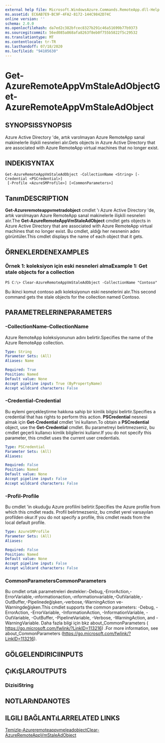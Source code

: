 ```yaml
---
external help file: Microsoft.WindowsAzure.Commands.RemoteApp.dll-Help.xml
ms.assetid: EC6AB7E9-BC9F-4FA2-8172-144C9842D74C
online version: ''
schema: 2.0.0
ms.openlocfilehash: da7ed2c382bfcec8327b291c46a51699b77b9373
ms.sourcegitcommit: 56ed085a868afa8263f8eb0f755b5822f5c29532
ms.translationtype: MT
ms.contentlocale: tr-TR
ms.lasthandoff: 07/18/2020
ms.locfileid: "94105630"
---
```

# <span data-ttu-id="17fa5-101">Get-AzureRemoteAppVmStaleAdObject</span><span class="sxs-lookup"><span data-stu-id="17fa5-101">Get-AzureRemoteAppVmStaleAdObject</span></span>

## <span data-ttu-id="17fa5-102">SYNOPSIS</span><span class="sxs-lookup"><span data-stu-id="17fa5-102">SYNOPSIS</span></span>
<span data-ttu-id="17fa5-103">Azure Active Directory 'de, artık varolmayan Azure RemoteApp sanal makinelerle ilişkili nesneleri alır.</span><span class="sxs-lookup"><span data-stu-id="17fa5-103">Gets objects in Azure Active Directory that are associated with Azure RemoteApp virtual machines that no longer exist.</span></span>

## <span data-ttu-id="17fa5-104">INDEKI</span><span class="sxs-lookup"><span data-stu-id="17fa5-104">SYNTAX</span></span>

```
Get-AzureRemoteAppVmStaleAdObject -CollectionName <String> [-Credential <PSCredential>]
 [-Profile <AzureSMProfile>] [<CommonParameters>]
```

## <span data-ttu-id="17fa5-105">Tanım</span><span class="sxs-lookup"><span data-stu-id="17fa5-105">DESCRIPTION</span></span>
<span data-ttu-id="17fa5-106">**Get-Azureremoteappvmetradobject** cmdlet 'ı Azure Active Directory 'de, artık varolmayan Azure RemoteApp sanal makinelerle ilişkili nesneleri alır.</span><span class="sxs-lookup"><span data-stu-id="17fa5-106">The **Get-AzureRemoteAppVmStaleAdObject** cmdlet gets objects in Azure Active Directory that are associated with Azure RemoteApp virtual machines that no longer exist.</span></span>
<span data-ttu-id="17fa5-107">Bu cmdlet, aldığı her nesnenin adını görüntüler.</span><span class="sxs-lookup"><span data-stu-id="17fa5-107">This cmdlet displays the name of each object that it gets.</span></span>

## <span data-ttu-id="17fa5-108">ÖRNEKLERDEN</span><span class="sxs-lookup"><span data-stu-id="17fa5-108">EXAMPLES</span></span>

### <span data-ttu-id="17fa5-109">Örnek 1: koleksiyon için eski nesneleri alma</span><span class="sxs-lookup"><span data-stu-id="17fa5-109">Example 1: Get stale objects for a collection</span></span>
```
PS C:\> Clear-AzureRemoteAppVmStaleAdObject -CollectionName "Contoso"
```

<span data-ttu-id="17fa5-110">Bu ikinci komut contoso adlı koleksiyonun eski nesnelerini alır.</span><span class="sxs-lookup"><span data-stu-id="17fa5-110">This second command gets the stale objects for the collection named Contoso.</span></span>

## <span data-ttu-id="17fa5-111">PARAMETRELERINE</span><span class="sxs-lookup"><span data-stu-id="17fa5-111">PARAMETERS</span></span>

### <span data-ttu-id="17fa5-112">-CollectionName</span><span class="sxs-lookup"><span data-stu-id="17fa5-112">-CollectionName</span></span>
<span data-ttu-id="17fa5-113">Azure RemoteApp koleksiyonunun adını belirtir.</span><span class="sxs-lookup"><span data-stu-id="17fa5-113">Specifies the name of the Azure RemoteApp collection.</span></span>

```yaml
Type: String
Parameter Sets: (All)
Aliases: Name

Required: True
Position: Named
Default value: None
Accept pipeline input: True (ByPropertyName)
Accept wildcard characters: False
```

### <span data-ttu-id="17fa5-114">-Credential</span><span class="sxs-lookup"><span data-stu-id="17fa5-114">-Credential</span></span>
<span data-ttu-id="17fa5-115">Bu eylemi gerçekleştirme hakkına sahip bir kimlik bilgisi belirtir.</span><span class="sxs-lookup"><span data-stu-id="17fa5-115">Specifies a credential that has rights to perform this action.</span></span>
<span data-ttu-id="17fa5-116">**PSCredential** nesnesi almak için **Get-Credential** cmdlet 'ini kullanın.</span><span class="sxs-lookup"><span data-stu-id="17fa5-116">To obtain a **PSCredential** object, use the **Get-Credential** cmdlet.</span></span>
<span data-ttu-id="17fa5-117">Bu parametreyi belirtmezseniz, bu cmdlet geçerli kullanıcı kimlik bilgilerini kullanır.</span><span class="sxs-lookup"><span data-stu-id="17fa5-117">If you do not specify this parameter, this cmdlet uses the current user credentials.</span></span>

```yaml
Type: PSCredential
Parameter Sets: (All)
Aliases: 

Required: False
Position: Named
Default value: None
Accept pipeline input: False
Accept wildcard characters: False
```

### <span data-ttu-id="17fa5-118">-Profil</span><span class="sxs-lookup"><span data-stu-id="17fa5-118">-Profile</span></span>
<span data-ttu-id="17fa5-119">Bu cmdlet 'in okuduğu Azure profilini belirtir.</span><span class="sxs-lookup"><span data-stu-id="17fa5-119">Specifies the Azure profile from which this cmdlet reads.</span></span>
<span data-ttu-id="17fa5-120">Profil belirtmezseniz, bu cmdlet yerel varsayılan profilden okur.</span><span class="sxs-lookup"><span data-stu-id="17fa5-120">If you do not specify a profile, this cmdlet reads from the local default profile.</span></span>

```yaml
Type: AzureSMProfile
Parameter Sets: (All)
Aliases: 

Required: False
Position: Named
Default value: None
Accept pipeline input: False
Accept wildcard characters: False
```

### <span data-ttu-id="17fa5-121">CommonParameters</span><span class="sxs-lookup"><span data-stu-id="17fa5-121">CommonParameters</span></span>
<span data-ttu-id="17fa5-122">Bu cmdlet ortak parametreleri destekler:-Debug,-ErrorAction,-ErrorVariable,-ınformationaction,-ınformationvariable,-OutVariable,-OutBuffer,-Pipelinedeğişken,-verbose,-WarningAction ve-Warningdeğişken.</span><span class="sxs-lookup"><span data-stu-id="17fa5-122">This cmdlet supports the common parameters: -Debug, -ErrorAction, -ErrorVariable, -InformationAction, -InformationVariable, -OutVariable, -OutBuffer, -PipelineVariable, -Verbose, -WarningAction, and -WarningVariable.</span></span> <span data-ttu-id="17fa5-123">Daha fazla bilgi için bkz about_CommonParameters ( https://go.microsoft.com/fwlink/?LinkID=113216) .</span><span class="sxs-lookup"><span data-stu-id="17fa5-123">For more information, see about_CommonParameters (https://go.microsoft.com/fwlink/?LinkID=113216).</span></span>

## <span data-ttu-id="17fa5-124">GÖLGELENDIRICI</span><span class="sxs-lookup"><span data-stu-id="17fa5-124">INPUTS</span></span>

## <span data-ttu-id="17fa5-125">ÇıKıŞLAR</span><span class="sxs-lookup"><span data-stu-id="17fa5-125">OUTPUTS</span></span>

### <span data-ttu-id="17fa5-126">Dizisi</span><span class="sxs-lookup"><span data-stu-id="17fa5-126">String</span></span>

## <span data-ttu-id="17fa5-127">NOTLARıNDA</span><span class="sxs-lookup"><span data-stu-id="17fa5-127">NOTES</span></span>

## <span data-ttu-id="17fa5-128">ILGILI BAĞLANTıLAR</span><span class="sxs-lookup"><span data-stu-id="17fa5-128">RELATED LINKS</span></span>

[<span data-ttu-id="17fa5-129">Temizle-Azureremoteappvmeleadobject</span><span class="sxs-lookup"><span data-stu-id="17fa5-129">Clear-AzureRemoteAppVmStaleAdObject</span></span>](./Clear-AzureRemoteAppVmStaleAdObject.md)


